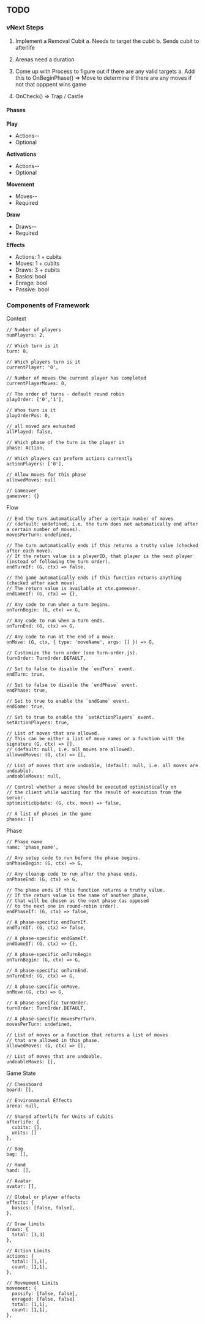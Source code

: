 ## TODO

### vNext Steps


1. Implement a Removal Cubit
a. Needs to target the cubit
b. Sends cubit to afterlife

2. Arenas need a duration

3. Come up with Process to figure out if there are any valid targets
a. Add this to OnBeginPhase() => Move to determine if there are any moves if not that opppent wins game

4. OnCheck() => Trap / Castle

####  Phases

**Play**
* Actions--
* Optional

**Activations**
* Actions--
* Optional

**Movement**
* Moves--
* Required

**Draw**
* Draws--
* Required

**Effects**
* Actions: 1 + cubits
* Moves: 1 + cubits
* Draws: 3 + cubits
* Basics: bool
* Enrage: bool
* Passive: bool

### Components of Framework

Context
```
// Number of players 
numPlayers: 2,

// Which turn is it
turn: 0,

// Which players turn is it
currentPlayer: '0',

// Number of moves the current player has completed
currentPlayerMoves: 0,

// The order of turns - default round robin 
playOrder: ['0','1'],

// Whos turn is it
playOrderPos: 0,

// all moved are exhusted
allPlayed: false,

// Which phase of the turn is the player in
phase: Action,

// Which players can preform actions currently
actionPlayers: ['0'],

// Allow moves for this phase
allowedMoves: null

// Gameover
gameover: {}
```

Flow

```
// End the turn automatically after a certain number of moves 
// (default: undefined, i.e. the turn does not automatically end after a certain number of moves).
movesPerTurn: undefined,

// The turn automatically ends if this returns a truthy value (checked after each move). 
// If the return value is a playerID, that player is the next player (instead of following the turn order).
endTurnIf: (G, ctx) => false,

// The game automatically ends if this function returns anything (checked after each move).
// The return value is available at ctx.gameover.
endGameIf: (G, ctx) => {},

// Any code to run when a turn begins.
onTurnBegin: (G, ctx) => G,

// Any code to run when a turn ends.
onTurnEnd: (G, ctx) => G,

// Any code to run at the end of a move.
onMove: (G, ctx, { type: 'moveName', args: [] }) => G,

// Customize the turn order (see turn-order.js).
turnOrder: TurnOrder.DEFAULT,

// Set to false to disable the `endTurn` event.
endTurn: true,

// Set to false to disable the `endPhase` event.
endPhase: true,

// Set to true to enable the `endGame` event.
endGame: true,

// Set to true to enable the `setActionPlayers` event.
setActionPlayers: true,

// List of moves that are allowed.
// This can be either a list of move names or a function with the signature (G, ctx) => [].
// (default: null, i.e. all moves are allowed).
allowedMoves: (G, ctx) => [],

// List of moves that are undoable, (default: null, i.e. all moves are undoable).
undoableMoves: null,

// Control whether a move should be executed optimistically on
// the client while waiting for the result of execution from the server.
optimisticUpdate: (G, ctx, move) => false,

// A list of phases in the game
phases: []
```

Phase

```
// Phase name
name: 'phase_name',

// Any setup code to run before the phase begins.
onPhaseBegin: (G, ctx) => G,

// Any cleanup code to run after the phase ends.
onPhaseEnd: (G, ctx) => G,

// The phase ends if this function returns a truthy value.
// If the return value is the name of another phase,
// that will be chosen as the next phase (as opposed
// to the next one in round-robin order).
endPhaseIf: (G, ctx) => false,

// A phase-specific endTurnIf.
endTurnIf: (G, ctx) => false,

// A phase-specific endGameIf.
endGameIf: (G, ctx) => {},

// A phase-specific onTurnBegin
onTurnBegin: (G, ctx) => G,

// A phase-specific onTurnEnd.
onTurnEnd: (G, ctx) => G,

// A phase-specific onMove.
onMove:(G, ctx) => G,

// A phase-specific turnOrder.
turnOrder: TurnOrder.DEFAULT,

// A phase-specific movesPerTurn.
movesPerTurn: undefined,

// List of moves or a function that returns a list of moves
// that are allowed in this phase.
allowedMoves: (G, ctx) => [],

// List of moves that are undoable.
undoableMoves: [],
```

Game State

```
// Chessboard
board: [],

// Environmental Effects
arena: null,

// Shared afterlife for Units of Cubits
afterlife: {
  cubits: [],
  units: []
},

// Bag
bag: [],

// Hand
hand: [],

// Avatar
avatar: [],

// Global or player effects
effects: {
  basics: [false, false], 
},

// Draw limits
draws: {
  total: [3,3]
},

// Action Limits
actions: {
  total: [1,1],
  count: [1,1],
},

// Movmement Limits
movement: {
  passify: [false, false],
  enraged: [false, false]
  total: [1,1],
  count: [1,1],
},
```